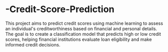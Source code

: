 # -Credit-Score-Prediction
This project aims to predict credit scores using machine learning to assess an individual's creditworthiness based on financial and personal details. The goal is to create a classification model that predicts high or low credit scores, helping financial institutions evaluate loan eligibility and make informed credit decisions.
